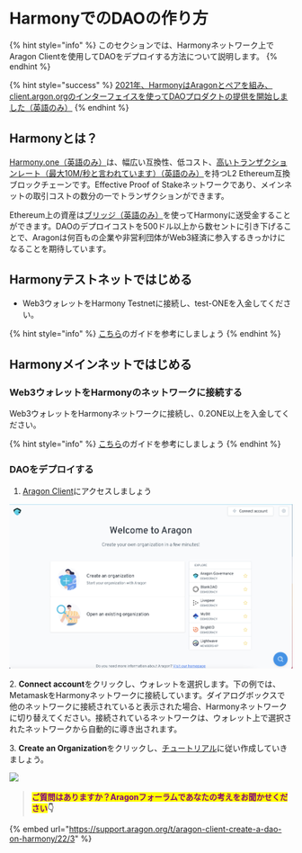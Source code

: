 # HarmonyでのDAOの作り方

{% hint style="info" %}
このセクションでは、Harmonyネットワーク上でAragon Clientを使用してDAOをデプロイする方法について説明します。
{% endhint %}

{% hint style="success" %}
[2021年、HarmonyはAragonとペアを組み、client.argon.orgのインターフェイスを使ってDAOプロダクトの提供を開始しました（英語のみ）](https://blog.aragon.org/aragon-client-deployed-on-harmony/)
{% endhint %}

## Harmonyとは？

[Harmony.one（英語のみ）](https://www.harmony.one/)は、幅広い互換性、低コスト、[高いトランザクションレート（最大10M/秒と言われています）（英語のみ）](https://medium.com/@aervinaervin/harmony-10million-transactions-per-second-e8161b7b7f61)を持つL2 Ethereum互換ブロックチェーンです。Effective Proof of Stakeネットワークであり、メインネットの取引コストの数分の一でトランザクションができます。

Ethereum上の資産は[ブリッジ（英語のみ）](https://docs.harmony.one/home/general/bridges/horizon-bridge/bridging-eth-one)を使ってHarmonyに送受金することができます。DAOのデプロイコストを500ドル以上から数セントに引き下げることで、Aragonは何百もの企業や非営利団体がWeb3経済に参入するきっかけになることを期待しています。

## Harmonyテストネットではじめる

* Web3ウォレットをHarmony Testnetに接続し、test-ONEを入金してください。

{% hint style="info" %}
[こちら](../set-up-metamask/getting-started-with-harmony-testnet.md)のガイドを参考にしましょう
{% endhint %}

## Harmonyメインネットではじめる

### Web3ウォレットをHarmonyのネットワークに接続する

Web3ウォレットをHarmonyネットワークに接続し、0.2ONE以上を入金してください。

{% hint style="info" %}
[こちら](../set-up-metamask/getting-started-with-harmony.md)のガイドを参考にしましょう
{% endhint %}

### DAOをデプロイする

1. [Aragon Client](https://client.aragon.org/#/)にアクセスしましょう

![](../../.gitbook/assets/file-WwpvtTSvLt.png)

2\. **Connect account**をクリックし、ウォレットを選択します。下の例では、MetamaskをHarmonyネットワークに接続しています。ダイアログボックスで他のネットワークに接続されていると表示された場合、Harmonyネットワークに切り替えてください。接続されているネットワークは、ウォレット上で選択されたネットワークから自動的に導き出されます。

3\. **Create an Organization**をクリックし、[チュートリアル](how-to-create-a-dao-using-aragon-client/)に従い作成していきましょう。

![](https://d33v4339jhl8k0.cloudfront.net/docs/assets/5c98a4fe0428633d2cf3fcf7/images/61db019ca6a5ee76d8a2e9cd/file-xKHkRPU0F6.png)

> <mark style="color:purple;">**ご質問はありますか？Aragonフォーラムであなたの考えをお聞かせください**</mark>**👇**

{% embed url="https://support.aragon.org/t/aragon-client-create-a-dao-on-harmony/22/3" %}
